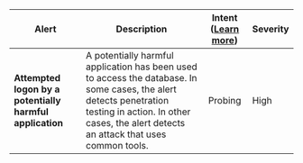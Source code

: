 |Alert|Description|Intent ([Learn more](#intentions))|Severity|
|----|----|:----:|--|
|**Attempted logon by a potentially harmful application**|A potentially harmful application has been used to access the database. In some cases, the alert detects penetration testing in action. In other cases, the alert detects an attack that uses common tools.|Probing|High|
